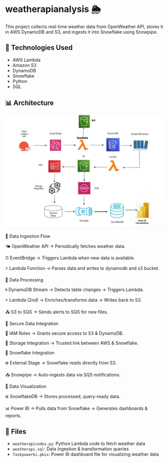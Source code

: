# weatherapianalysis 🌦️

This project collects real-time weather data from OpenWeather API, stores it in AWS DynamoDB and S3, and ingests it into Snowflake using Snowpipe.

## 🔧 Technologies Used
- AWS Lambda
- Amazon S3
- DynamoDB
- Snowflake
- Python
- SQL

## 📊 Architecture

![Architecture Diagram](archweatherapi.jpeg)

🔄 Data Ingestion Flow

🌤 OpenWeather API → Periodically fetches weather data.

⏰ EventBridge → Triggers Lambda when new data is available.

⚡ Lambda Function → Parses data and writes to dynamodb and s3 bucket.


🔄 Data Processing

🌀 DynamoDB Stream → Detects table changes → Triggers Lambda.

⚡ Lambda (2nd) → Enriches/transforms data → Writes back to S3.

📤  S3 to SQS → Sends alerts to SQS for new files.

🔄 Secure Data Integration

🔐 IAM Roles → Grants secure access to S3 & DynamoDB.

🤝 Storage Integration → Trusted link between AWS & Snowflake.

🔄 Snowflake Integration

❄️ External Stage → Snowflake reads directly from S3.

📥 Snowpipe → Auto-ingests data via SQS notifications.

🔄 Data Visualization

❄️ SnowflakeDB → Stores processed, query-ready data.

📊 Power BI → Pulls data from Snowflake → Generates dashboards & reports.


## 📁 Files
- `weatherapicodes.py`: Python Lambda code to fetch weather data
- `weatherapi.sql`: Data ingestion & transformation queries
- `Taskpowerbi.pbix`: Power BI dashboard file for visualizing weather data

